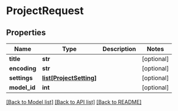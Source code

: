 # ProjectRequest

## Properties
Name | Type | Description | Notes
------------ | ------------- | ------------- | -------------
**title** | **str** |  | [optional] 
**encoding** | **str** |  | [optional] 
**settings** | [**list[ProjectSetting]**](ProjectSetting.md) |  | [optional] 
**model_id** | **int** |  | [optional] 

[[Back to Model list]](../README.md#documentation-for-models) [[Back to API list]](../README.md#documentation-for-api-endpoints) [[Back to README]](../README.md)


